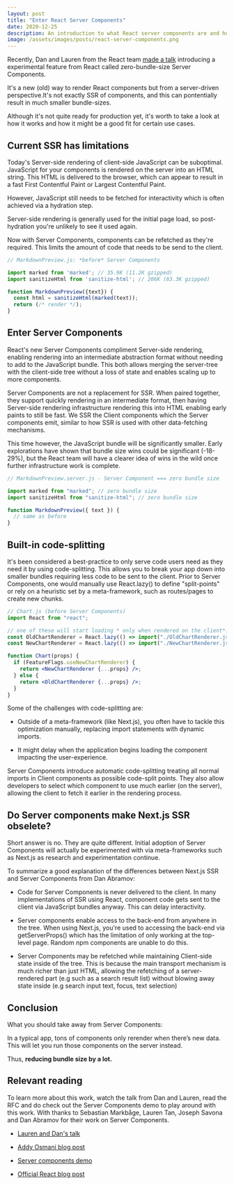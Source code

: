 ```yaml
---
layout: post
title: "Enter React Server Components"
date: 2020-12-25
description: An introduction to what React server components are and how this broadens React use cases.
image: /assets/images/posts/react-server-components.png
---
```


Recently, Dan and Lauren from the React team [made a talk](https://www.youtube.com/watch?v=TQQPAU21ZUw) introducing a experimental feature from React called zero-bundle-size Server Components.

It's a new (old) way to render React components but from a server-driven perspective.It's not exactly SSR of components, and this can pontentially result in much smaller bundle-sizes.

Although it's not quite ready for production yet, it's worth to take a look at how it works and how it might be a good fit for certain use cases.

## Current SSR has limitations

Today's Server-side rendering of client-side JavaScript can be suboptimal. JavaScript for your components is rendered on the server into an HTML string. This HTML is delivered to the browser, which can appear to result in a fast First Contentful Paint or Largest Contentful Paint.

However, JavaScript still needs to be fetched for interactivity which is often achieved via a hydration step.

Server-side rendering is generally used for the initial page load, so post-hydration you're unlikely to see it used again.

Now with Server Components, components can be refetched as they're required. This limits the amount of code that needs to be send to the client.

```javascript
// MarkdownPreview.js: *before* Server Components

import marked from 'marked'; // 35.9K (11.2K gzipped)
import sanitizeHtml from 'sanitize-html'; // 206K (63.3K gzipped)

function MarkdownPreview({text}) {
  const html = sanitizeHtml(marked(text));
  return (/* render */);
}
```

## Enter Server Components

React's new Server Components compliment Server-side rendering, enabling rendering into an intermediate abstraction format without needing to add to the JavaScript bundle. This both allows merging the server-tree with the client-side tree without a loss of state and enables scaling up to more components.

Server Components are not a replacement for SSR. When paired together, they support quickly rendering in an intermediate format, then having Server-side rendering infrastructure rendering this into HTML enabling early paints to still be fast. We SSR the Client components which the Server components emit, similar to how SSR is used with other data-fetching mechanisms.

This time however, the JavaScript bundle will be significantly smaller. Early explorations have shown that bundle size wins could be significant (-18-29%), but the React team will have a clearer idea of wins in the wild once further infrastructure work is complete.

```javascript
// MarkdownPreview.server.js - Server Component === zero bundle size

import marked from "marked"; // zero bundle size
import sanitizeHtml from "sanitize-html"; // zero bundle size

function MarkdownPreview({ text }) {
  // same as before
}
```

## Built-in code-splitting

It's been considered a best-practice to only serve code users need as they need it by using code-splitting. This allows you to break your app down into smaller bundles requiring less code to be sent to the client. Prior to Server Components, one would manually use React.lazy() to define "split-points" or rely on a heuristic set by a meta-framework, such as routes/pages to create new chunks.

```jsx
// Chart.js (before Server Components)
import React from "react";

// one of these will start loading * only when rendered on the client*:
const OldChartRenderer = React.lazy(() => import("./OldChartRenderer.js"));
const NewChartRenderer = React.lazy(() => import("./NewChartRenderer.js"));

function Chart(props) {
  if (FeatureFlags.useNewChartRenderer) {
    return <NewChartRenderer {...props} />;
  } else {
    return <OldChartRenderer {...props} />;
  }
}
```

Some of the challenges with code-splitting are:

- Outside of a meta-framework (like Next.js), you often have to tackle this optimization manually, replacing import statements with dynamic imports.

- It might delay when the application begins loading the component impacting the user-experience.

Server Components introduce automatic code-splitting treating all normal imports in Client components as possible code-split points. They also allow developers to select which component to use much earlier (on the server), allowing the client to fetch it earlier in the rendering process.

## Do Server components make Next.js SSR obselete?

Short answer is no. They are quite different. Initial adoption of Server Components will actually be experimented with via meta-frameworks such as Next.js as research and experimentation continue.

To summarize a good explanation of the differences between Next.js SSR and Server Components from Dan Abramov:

- Code for Server Components is never delivered to the client. In many implementations of SSR using React, component code gets sent to the client via JavaScript bundles anyway. This can delay interactivity.

- Server components enable access to the back-end from anywhere in the tree. When using Next.js, you're used to accessing the back-end via getServerProps() which has the limitation of only working at the top-level page. Random npm components are unable to do this.

- Server Components may be refetched while maintaining Client-side state inside of the tree. This is because the main transport mechanism is much richer than just HTML, allowing the refetching of a server-rendered part (e.g such as a search result list) without blowing away state inside (e.g search input text, focus, text selection)

## Conclusion

What you should take away from Server Components:

In a typical app, tons of components only rerender when there’s new data. This will let you run those components on the server instead.

Thus, **reducing bundle size by a lot.**

## Relevant reading

To learn more about this work, watch the talk from Dan and Lauren, read the RFC and do check out the Server Components demo to play around with this work. With thanks to Sebastian Markbåge, Lauren Tan, Joseph Savona and Dan Abramov for their work on Server Components.

- [Lauren and Dan's talk](https://twitter.com/sugarpirate_/status/1341141198258524163)

- [Addy Osmani blog post](https://addyosmani.com/blog/react-server-components/)

- [Server components demo](https://github.com/reactjs/server-components-demo)

- [Official React blog post](https://reactjs.org/blog/2020/12/21/data-fetching-with-react-server-components.html)
